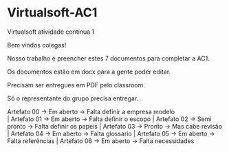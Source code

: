 # Virtualsoft-AC1
Virtualsoft atividade contínua 1

Bem vindos colegas!

Nosso trabalho é preencher estes 7 documentos para completar a AC1.

Os documentos estão em docx para a gente poder editar.

Precisam ser entregues em PDF pelo classroom.

Só o representante do grupo precisa entregar.

  Artefato 00 -> Em aberto   -> Falta definir a empresa modelo <br/>
| Artefato 01 -> Em aberto   -> Falta definir o escopo
| Artefato 02 -> Semi pronto -> Falta definir os papeis
| Artefato 03 -> Pronto      -> Mas cabe revisão
| Artefato 04 -> Em aberto   -> Falta glossario
| Artefato 05 -> Em aberto   -> Falta referências
| Artefato 06 -> Em aberto   -> Falta necessidades

